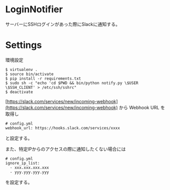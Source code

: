 # LoginNotifier

サーバーにSSHログインがあった際にSlackに通知する。


# Settings

環境設定
```
$ virtualenv .
$ source bin/activate
$ pip install -r requirements.txt
$ sudo sh -c "echo 'cd $PWD && bin/python notify.py \$USER \$SSH_CLIENT' > /etc/ssh/sshrc"
$ deactivate
```

[https://slack.com/services/new/incoming-webhook](https://slack.com/services/new/incoming-webhook) から Webhook URL を取得し

```
# config.yml
webhook_url: https://hooks.slack.com/services/xxxx
```

と設定する。

また、特定IPからのアクセスの際に通知したくない場合には

```
# config.yml
ignore_ip_list:
  - xxx.xxx.xxx.xxx
  - yyy.yyy.yyy.yyy
```

を設定する。